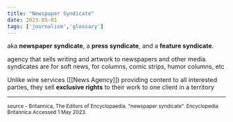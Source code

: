 ```yaml
---
title: "Newspaper Syndicate"
date: 2023-05-01
tags: ['journalism','glossary']
---
```


aka **newspaper syndicate**, a **press syndicate**, and a **feature syndicate**.

agency that sells writing and artwork to newspapers and other media. 
syndicates are for soft news, for columns, comic strips, humor columns, etc 

Unlike wire services ([[News Agency]]) providing content to all interested parties, they sell **exclusive rights** to their work to one client in a territory 

---
<sub>
source - 
<a ="https://www.britannica.com/topic/newspaper-syndicate"> Britannica, The Editors of Encyclopaedia. "newspaper syndicate". Encyclopedia Britannica Accessed 1 May 2023. </a>
</sub>
